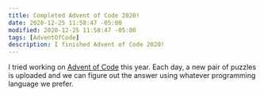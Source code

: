 ```yaml
---
title: Completed Advent of Code 2020!
date: 2020-12-25 11:58:47 -05:00
modified: 2020-12-25 11:58:47 -05:00
tags: [AdventOfCode]
description: I finished Advent of Code 2020!
---
```


I tried working on [Advent of Code](https://adventofcode.com/) this year. Each day, a new pair of puzzles is uploaded and we can figure out the answer using whatever programming language we prefer.
